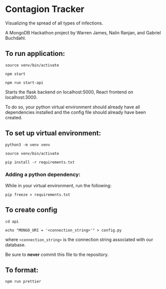 # Contagion Tracker

Visualizing the spread of all types of infections.

A MongoDB Hackathon project by Warren James, Nalin Ranjan, and Gabriel Buchdahl.

## To run application:

`source venv/bin/activate`

`npm start`

`npm run start-api`

Starts the flask backend on localhost:5000, React frontend on localhost:3000.

To do so, your python virtual environment should already have all dependencies installed and the config file should already have been created. 

<!-- This should be done after `npm start` has been run to test the application with both the frontend and backend -->

## To set up virtual environment:

`python3 -m venv venv`

`source venv/bin/activate`

`pip install -r requirements.txt`

### Adding a python dependency:

While in your virtual environment, run the following:

`pip freeze > requirements.txt`

## To create config

`cd api`

`echo "MONGO_URI = '<connection_string>'" > config.py`

where `<connection_string>` is the connection string associated with our database.

Be sure to **never** commit this file to the repository.

## To format:

`npm run prettier`
